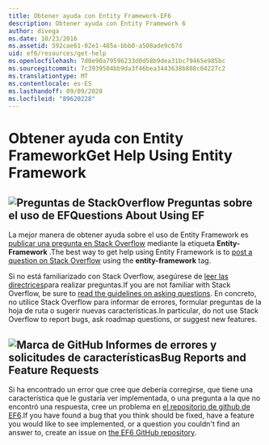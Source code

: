 ```yaml
---
title: Obtener ayuda con Entity Framework-EF6
description: Obtener ayuda con Entity Framework 6
author: divega
ms.date: 10/23/2016
ms.assetid: 592cae61-02e1-485a-bbb0-a508ade9c67d
uid: ef6/resources/get-help
ms.openlocfilehash: 7d0e90a79596233d0d58b9dea31bc79465e985bc
ms.sourcegitcommit: 7c3939504bb9da3f46bea3443638b808c04227c2
ms.translationtype: MT
ms.contentlocale: es-ES
ms.lasthandoff: 09/09/2020
ms.locfileid: "89620228"
---
```

# <a name="get-help-using-entity-framework"></a><span data-ttu-id="a00bb-103">Obtener ayuda con Entity Framework</span><span class="sxs-lookup"><span data-stu-id="a00bb-103">Get Help Using Entity Framework</span></span>
## <a name="stackoverflow-questions-questions-about-using-ef"></a>![Preguntas de StackOverflow](~/ef6/media/stackoverflow.png) <span data-ttu-id="a00bb-105">Preguntas sobre el uso de EF</span><span class="sxs-lookup"><span data-stu-id="a00bb-105">Questions About Using EF</span></span>  

<span data-ttu-id="a00bb-106">La mejor manera de obtener ayuda sobre el uso de Entity Framework es [publicar una pregunta en Stack Overflow](https://stackoverflow.com/questions/ask) mediante la etiqueta **Entity-Framework** .</span><span class="sxs-lookup"><span data-stu-id="a00bb-106">The best way to get help using Entity Framework is to [post a question on Stack Overflow](https://stackoverflow.com/questions/ask) using the **entity-framework** tag.</span></span>  

<span data-ttu-id="a00bb-107">Si no está familiarizado con Stack Overflow, asegúrese de [leer las directrices](https://stackoverflow.com/help/asking)para realizar preguntas.</span><span class="sxs-lookup"><span data-stu-id="a00bb-107">If you are not familiar with Stack Overflow, be sure to [read the guidelines on asking questions](https://stackoverflow.com/help/asking).</span></span> <span data-ttu-id="a00bb-108">En concreto, no utilice Stack Overflow para informar de errores, formular preguntas de la hoja de ruta o sugerir nuevas características.</span><span class="sxs-lookup"><span data-stu-id="a00bb-108">In particular, do not use Stack Overflow to report bugs, ask roadmap questions, or suggest new features.</span></span>  

## <a name="github-mark-bug-reports-and-feature-requests"></a>![Marca de GitHub](~/ef6/media/github-mark-32px.png) <span data-ttu-id="a00bb-110">Informes de errores y solicitudes de características</span><span class="sxs-lookup"><span data-stu-id="a00bb-110">Bug Reports and Feature Requests</span></span>  

<span data-ttu-id="a00bb-111">Si ha encontrado un error que cree que debería corregirse, que tiene una característica que le gustaría ver implementada, o una pregunta a la que no encontró una respuesta, cree un problema en [el repositorio de github de EF6](https://github.com/aspnet/EntityFramework6/issues).</span><span class="sxs-lookup"><span data-stu-id="a00bb-111">If you have found a bug that you think should be fixed, have a feature you would like to see implemented, or a question you couldn't find an answer to, create an issue on [the EF6 GitHub repository](https://github.com/aspnet/EntityFramework6/issues).</span></span>

